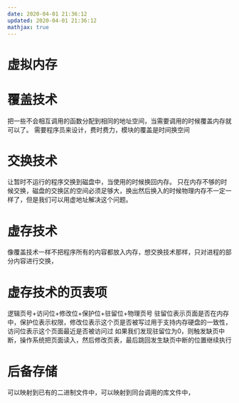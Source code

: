 ```yaml
---
date: 2020-04-01 21:36:12
updated: 2020-04-01 21:36:12
mathjax: true
---
```




# 虚拟内存
# 覆盖技术
 把一些不会相互调用的函数分配到相同的地址空间，当需要调用的时候覆盖内存就可以了。
 需要程序员来设计，费时费力，模块的覆盖是时间换空间
# 交换技术
 让暂时不运行的程序交换到磁盘中，当使用的时候换回内存。
 只在内存不够的时候交换，磁盘的交换区的空间必须足够大，换出然后换入的时候物理内存不一定一样了，但是我们可以用虚地址解决这个问题。
# 虚存技术
 像覆盖技术一样不把程序所有的内容都放入内存，想交换技术那样，只对进程的部分内容进行交换，
<!-- more -->
# 虚存技术的页表项
 逻辑页号+访问位+修改位+保护位+驻留位+物理页号
 驻留位表示页面是否在内存中，保护位表示权限，修改位表示这个页是否被写过用于支持内存硬盘的一致性，访问位表示这个页面最近是否被访问过
 如果我们发现驻留位为0，则触发缺页中断，操作系统把页面读入，然后修改页表，最后跳回发生缺页中断的位置继续执行
# 后备存储
 可以映射到已有的二进制文件中，可以映射到同台调用的库文件中，